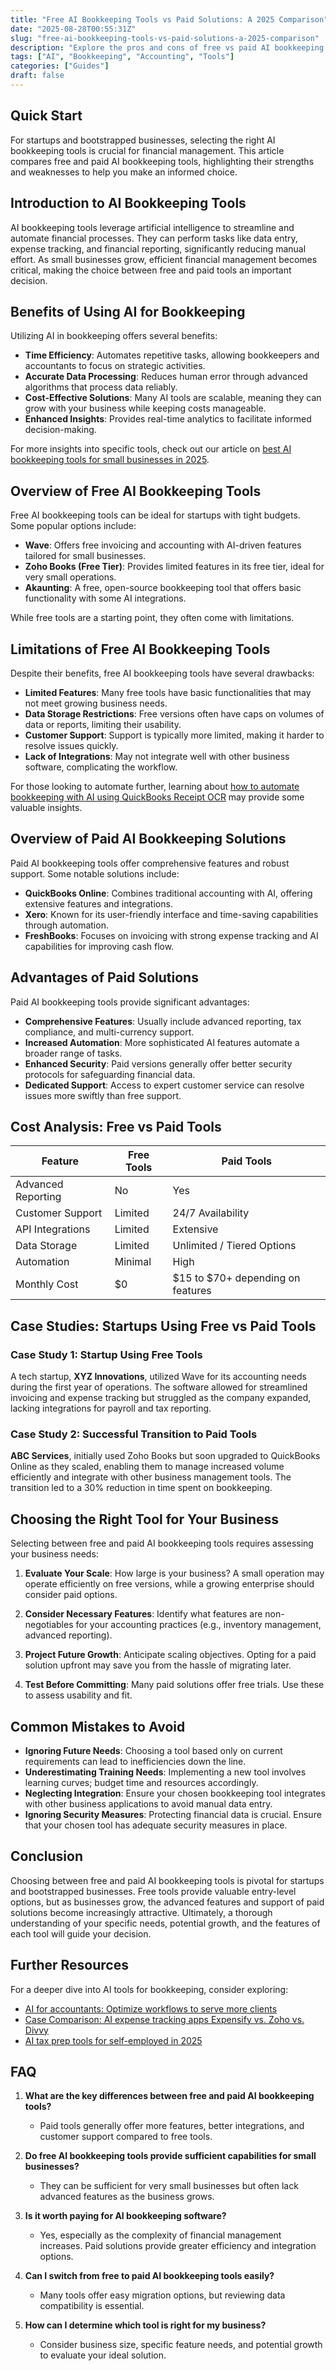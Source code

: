 ```yaml
---
title: "Free AI Bookkeeping Tools vs Paid Solutions: A 2025 Comparison"
date: "2025-08-28T00:55:31Z"
slug: "free-ai-bookkeeping-tools-vs-paid-solutions-a-2025-comparison"
description: "Explore the pros and cons of free vs paid AI bookkeeping tools. Make informed decisions for your startup's financial management."
tags: ["AI", "Bookkeeping", "Accounting", "Tools"]
categories: ["Guides"]
draft: false
---
```


## Quick Start

For startups and bootstrapped businesses, selecting the right AI bookkeeping tools is crucial for financial management. This article compares free and paid AI bookkeeping tools, highlighting their strengths and weaknesses to help you make an informed choice.

## Introduction to AI Bookkeeping Tools

AI bookkeeping tools leverage artificial intelligence to streamline and automate financial processes. They can perform tasks like data entry, expense tracking, and financial reporting, significantly reducing manual effort. As small businesses grow, efficient financial management becomes critical, making the choice between free and paid tools an important decision.

## Benefits of Using AI for Bookkeeping

Utilizing AI in bookkeeping offers several benefits:

- **Time Efficiency**: Automates repetitive tasks, allowing bookkeepers and accountants to focus on strategic activities.
- **Accurate Data Processing**: Reduces human error through advanced algorithms that process data reliably.
- **Cost-Effective Solutions**: Many AI tools are scalable, meaning they can grow with your business while keeping costs manageable.
- **Enhanced Insights**: Provides real-time analytics to facilitate informed decision-making.

For more insights into specific tools, check out our article on [best AI bookkeeping tools for small businesses in 2025](https://yourwebsite.com/posts/best-ai-bookkeeping-tools-for-small-businesses-2025/).

## Overview of Free AI Bookkeeping Tools

Free AI bookkeeping tools can be ideal for startups with tight budgets. Some popular options include:

- **Wave**: Offers free invoicing and accounting with AI-driven features tailored for small businesses.
- **Zoho Books (Free Tier)**: Provides limited features in its free tier, ideal for very small operations.
- **Akaunting**: A free, open-source bookkeeping tool that offers basic functionality with some AI integrations.

While free tools are a starting point, they often come with limitations.

## Limitations of Free AI Bookkeeping Tools

Despite their benefits, free AI bookkeeping tools have several drawbacks:

- **Limited Features**: Many free tools have basic functionalities that may not meet growing business needs.
- **Data Storage Restrictions**: Free versions often have caps on volumes of data or reports, limiting their usability.
- **Customer Support**: Support is typically more limited, making it harder to resolve issues quickly.
- **Lack of Integrations**: May not integrate well with other business software, complicating the workflow.

For those looking to automate further, learning about [how to automate bookkeeping with AI using QuickBooks Receipt OCR](https://yourwebsite.com/posts/how-to-automate-bookkeeping-with-ai-quickbooks-receipt-ocr/) may provide some valuable insights.

## Overview of Paid AI Bookkeeping Solutions

Paid AI bookkeeping tools offer comprehensive features and robust support. Some notable solutions include:

- **QuickBooks Online**: Combines traditional accounting with AI, offering extensive features and integrations.
- **Xero**: Known for its user-friendly interface and time-saving capabilities through automation.
- **FreshBooks**: Focuses on invoicing with strong expense tracking and AI capabilities for improving cash flow.

## Advantages of Paid Solutions

Paid AI bookkeeping tools provide significant advantages:

- **Comprehensive Features**: Usually include advanced reporting, tax compliance, and multi-currency support.
- **Increased Automation**: More sophisticated AI features automate a broader range of tasks.
- **Enhanced Security**: Paid versions generally offer better security protocols for safeguarding financial data.
- **Dedicated Support**: Access to expert customer service can resolve issues more swiftly than free support.

## Cost Analysis: Free vs Paid Tools

| Feature                     | Free Tools | Paid Tools                  |
|-----------------------------|------------|-----------------------------|
| Advanced Reporting           | No         | Yes                         |
| Customer Support             | Limited    | 24/7 Availability           |
| API Integrations             | Limited    | Extensive                   |
| Data Storage                 | Limited    | Unlimited / Tiered Options  |
| Automation                  | Minimal     | High                        |
| Monthly Cost                 | $0         | $15 to $70+ depending on features |

## Case Studies: Startups Using Free vs Paid Tools

### Case Study 1: Startup Using Free Tools

A tech startup, **XYZ Innovations**, utilized Wave for its accounting needs during the first year of operations. The software allowed for streamlined invoicing and expense tracking but struggled as the company expanded, lacking integrations for payroll and tax reporting.

### Case Study 2: Successful Transition to Paid Tools 

**ABC Services**, initially used Zoho Books but soon upgraded to QuickBooks Online as they scaled, enabling them to manage increased volume efficiently and integrate with other business management tools. The transition led to a 30% reduction in time spent on bookkeeping.

## Choosing the Right Tool for Your Business

Selecting between free and paid AI bookkeeping tools requires assessing your business needs:

1. **Evaluate Your Scale**: How large is your business? A small operation may operate efficiently on free versions, while a growing enterprise should consider paid options.
   
2. **Consider Necessary Features**: Identify what features are non-negotiables for your accounting practices (e.g., inventory management, advanced reporting).
   
3. **Project Future Growth**: Anticipate scaling objectives. Opting for a paid solution upfront may save you from the hassle of migrating later.

4. **Test Before Committing**: Many paid solutions offer free trials. Use these to assess usability and fit.

## Common Mistakes to Avoid

- **Ignoring Future Needs**: Choosing a tool based only on current requirements can lead to inefficiencies down the line.
- **Underestimating Training Needs**: Implementing a new tool involves learning curves; budget time and resources accordingly.
- **Neglecting Integration**: Ensure your chosen bookkeeping tool integrates with other business applications to avoid manual data entry.
- **Ignoring Security Measures**: Protecting financial data is crucial. Ensure that your chosen tool has adequate security measures in place.

## Conclusion

Choosing between free and paid AI bookkeeping tools is pivotal for startups and bootstrapped businesses. Free tools provide valuable entry-level options, but as businesses grow, the advanced features and support of paid solutions become increasingly attractive. Ultimately, a thorough understanding of your specific needs, potential growth, and the features of each tool will guide your decision.

## Further Resources

For a deeper dive into AI tools for bookkeeping, consider exploring:

- [AI for accountants: Optimize workflows to serve more clients](https://yourwebsite.com/posts/ai-for-accountants-optimize-workflows-to-serve-more-clients/)
- [Case Comparison: AI expense tracking apps Expensify vs. Zoho vs. Divvy](https://yourwebsite.com/posts/ai-expense-tracking-apps-compared-expensify-vs-zoho-vs-divvy/)
- [AI tax prep tools for self-employed in 2025](https://yourwebsite.com/posts/ai-tax-prep-tools-for-self-employed-in-2025/)

## FAQ

1. **What are the key differences between free and paid AI bookkeeping tools?**
   - Paid tools generally offer more features, better integrations, and customer support compared to free tools.

2. **Do free AI bookkeeping tools provide sufficient capabilities for small businesses?**
   - They can be sufficient for very small businesses but often lack advanced features as the business grows.

3. **Is it worth paying for AI bookkeeping software?**
   - Yes, especially as the complexity of financial management increases. Paid solutions provide greater efficiency and integration options.

4. **Can I switch from free to paid AI bookkeeping tools easily?**
   - Many tools offer easy migration options, but reviewing data compatibility is essential.

5. **How can I determine which tool is right for my business?**
   - Consider business size, specific feature needs, and potential growth to evaluate your ideal solution.
